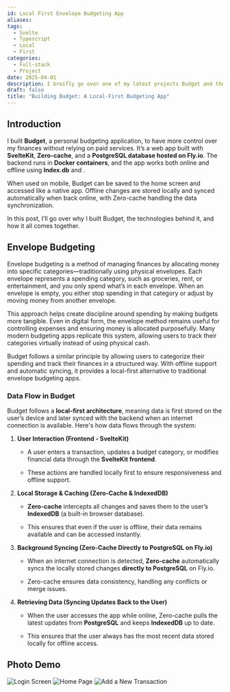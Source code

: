 ```yaml
---
id: Local First Envelope Budgeting App
aliases: 
tags:
  - Svelte
  - Typescript
  - Local
  - First
categories:
  - Full-stack
  - Project
date: 2025-04-01
description: I breifly go over one of my latest projects Budget and the technology used.
draft: false
title: "Building Budget: A Local-First Budgeting App"
---
```

## Introduction
I built **Budget**, a personal budgeting application, to have more control over my finances without relying on paid services. It’s a web app built with **SvelteKit**, **Zero-cache**, and a **PostgreSQL database hosted on Fly.io**. The backend runs in **Docker containers**, and the app works both online and offline using **Index.db** and .

When used on mobile, Budget can be saved to the home screen and accessed like a native app. Offline changes are stored locally and synced automatically when back online, with Zero-cache handling the data synchronization.

In this post, I’ll go over why I built Budget, the technologies behind it, and how it all comes together.
## Envelope Budgeting
Envelope budgeting is a method of managing finances by allocating money into specific categories—traditionally using physical envelopes. Each envelope represents a spending category, such as groceries, rent, or entertainment, and you only spend what’s in each envelope. When an envelope is empty, you either stop spending in that category or adjust by moving money from another envelope.

This approach helps create discipline around spending by making budgets more tangible. Even in digital form, the envelope method remains useful for controlling expenses and ensuring money is allocated purposefully. Many modern budgeting apps replicate this system, allowing users to track their categories virtually instead of using physical cash.

Budget follows a similar principle by allowing users to categorize their spending and track their finances in a structured way. With offline support and automatic syncing, it provides a local-first alternative to traditional envelope budgeting apps.
### Data Flow in Budget

Budget follows a **local-first architecture**, meaning data is first stored on the user’s device and later synced with the backend when an internet connection is available. Here's how data flows through the system:

1. **User Interaction (Frontend - SvelteKit)**
    
    - A user enters a transaction, updates a budget category, or modifies financial data through the **SvelteKit frontend**.
        
    - These actions are handled locally first to ensure responsiveness and offline support.
        
2. **Local Storage & Caching (Zero-Cache & IndexedDB)**
    
    - **Zero-cache** intercepts all changes and saves them to the user’s **IndexedDB** (a built-in browser database).
        
    - This ensures that even if the user is offline, their data remains available and can be accessed instantly.
        
3. **Background Syncing (Zero-Cache Directly to PostgreSQL on Fly.io)**
    
    - When an internet connection is detected, **Zero-cache** automatically syncs the locally stored changes **directly to PostgreSQL** on Fly.io.
        
    - Zero-cache ensures data consistency, handling any conflicts or merge issues.
        
4. **Retrieving Data (Syncing Updates Back to the User)**
    
    - When the user accesses the app while online, Zero-cache pulls the latest updates from **PostgreSQL** and keeps **IndexedDB** up to date.
        
    - This ensures that the user always has the most recent data stored locally for offline access.
## Photo Demo
![Login Screen](./budget-img-1.png)
![Home Page](budget-img-2.png)
![Add a New Transaction](budget-img-3.png)